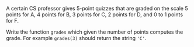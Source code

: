 A certain CS professor gives 5-point quizzes that are graded on the scale 5 points for A, 4 points for B, 3 points for C, 2 points for D, and 0 to 1 points for F.

Write the function `grades` which given the number of points computes the grade. For example `grades(3)` should return the string `'C'`.
